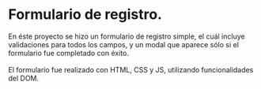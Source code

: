 <h1>Formulario de registro.</h1>
En éste proyecto se hizo un formulario de registro simple, el cuál incluye validaciones para todos los campos, y un modal que aparece sólo si el formulario fue completado con éxito.
<br>
<br>
El formulario fue realizado con HTML, CSS y JS, utilizando funcionalidades del DOM. 
